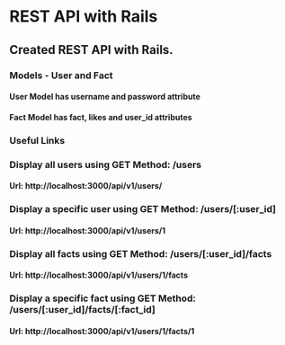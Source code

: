 # REST API with Rails

## Created REST API with Rails.

### Models - User and Fact

#### User Model has username and password attribute

#### Fact Model has fact, likes and user_id attributes

### Useful Links

### Display all users using GET Method: /users
#### Url: http://localhost:3000/api/v1/users/

### Display a specific user using GET Method: /users/[:user_id]
#### Url: http://localhost:3000/api/v1/users/1

### Display all facts using GET Method: /users/[:user_id]/facts
#### Url: http://localhost:3000/api/v1/users/1/facts

### Display a specific fact using GET Method: /users/[:user_id]/facts/[:fact_id]
#### Url: http://localhost:3000/api/v1/users/1/facts/1


